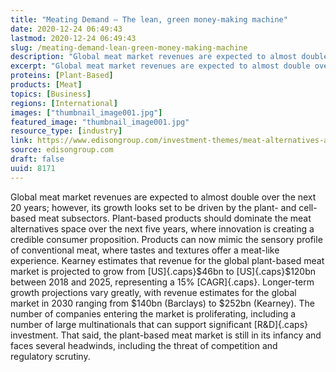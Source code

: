 ```yaml
---
title: "Meating Demand – The lean, green money-making machine"
date: 2020-12-24 06:49:43
lastmod: 2020-12-24 06:49:43
slug: /meating-demand-lean-green-money-making-machine
description: "Global meat market revenues are expected to almost double over the next 20 years; however, its growth looks set to be driven by the plant- and cell-based meat subsectors. Plant-based products should dominate the meat alternatives space over the next five years, where innovation is creating a credible consumer proposition. Products can now mimic the sensory profile of conventional meat, where tastes and textures offer a meat-like experience."
excerpt: "Global meat market revenues are expected to almost double over the next 20 years; however, its growth looks set to be driven by the plant- and cell-based meat subsectors. Plant-based products should dominate the meat alternatives space over the next five years, where innovation is creating a credible consumer proposition. Products can now mimic the sensory profile of conventional meat, where tastes and textures offer a meat-like experience."
proteins: [Plant-Based]
products: [Meat]
topics: [Business]
regions: [International]
images: ["thumbnail_image001.jpg"]
featured_image: "thumbnail_image001.jpg"
resource_type: [industry]
link: https://www.edisongroup.com/investment-themes/meat-alternatives-an-investment-analysis/28097/
source: edisongroup.com
draft: false
uuid: 8171
---
```

Global meat market revenues are expected to almost double over the next
20 years; however, its growth looks set to be driven by the plant- and
cell-based meat subsectors. Plant-based products should dominate the
meat alternatives space over the next five years, where innovation is
creating a credible consumer proposition. Products can now mimic the
sensory profile of conventional meat, where tastes and textures offer a
meat-like experience. Kearney estimates that revenue for the global
plant-based meat market is projected to grow from [US]{.caps}\$46bn to
[US]{.caps}\$120bn between 2018 and 2025, representing a 15%
[CAGR]{.caps}. Longer-term growth projections vary greatly, with revenue
estimates for the global market in 2030 ranging from \$140bn (Barclays)
to \$252bn (Kearney). The number of companies entering the market is
proliferating, including a number of large multinationals that can
support significant [R&D]{.caps} investment. That said, the plant-based
meat market is still in its infancy and faces several headwinds,
including the threat of competition and regulatory scrutiny.
